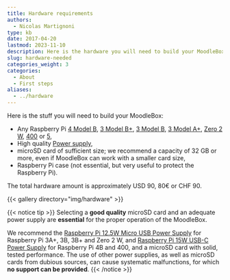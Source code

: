 ```yaml
---
title: Hardware requirements
authors:
  - Nicolas Martignoni
type: kb
date: 2017-04-20
lastmod: 2023-11-10
description: Here is the hardware you will need to build your MoodleBox
slug: hardware-needed
categories_weight: 3
categories:
  - About
  - First steps
aliases:
  - ../hardware
---
```

Here is the stuff you will need to build your MoodleBox:

  * Any Raspberry Pi [4 Model B][RPi4B], [3 Model B+][RPi3Bplus], [3 Model B][RPi3B], [3 Model A+][RPi3Aplus], [Zero 2 W][RPiZero2W], [400][RPi400] or [5][RPi5],
  * High quality [Power supply][supply],
  * microSD card of sufficient size; we recommend a capacity of 32 GB or more, even if MoodleBox can work with a smaller card size,
  * Raspberry Pi case (not essential, but very useful to protect the Raspberry Pi).

The total hardware amount is approximately USD 90, 80€ or CHF 90.

{{< gallery directory="img/hardware" >}}

{{< notice tip >}}
Selecting a __good quality__ microSD card and an adequate power supply are __essential__ for the proper operation of the MoodleBox.

We recommend the [Raspberry Pi 12.5W Micro USB Power Supply](https://www.raspberrypi.com/products/raspberry-pi-universal-power-supply/) for Raspberry Pi 3A+, 3B, 3B+ and Zero 2 W, and [Raspberry Pi 15W USB-C Power Supply](https://www.raspberrypi.com/products/type-c-power-supply/) for Raspberry Pi 4B and 400, and a microSD card with solid, tested performance. The use of other power supplies, as well as microSD cards from dubious sources, can cause systematic malfunctions, for which __no support can be provided__.
{{< /notice >}}

 [RPi3Aplus]: https://www.raspberrypi.com/products/raspberry-pi-3-model-a-plus/
 [RPi3B]: https://www.raspberrypi.com/products/raspberry-pi-3-model-b/
 [RPi3Bplus]: https://www.raspberrypi.com/products/raspberry-pi-3-model-b-plus/
 [RPi4B]: https://www.raspberrypi.com/products/raspberry-pi-4-model-b/
 [RPi400]: https://www.raspberrypi.com/products/raspberry-pi-400/
 [RPiZero2W]: https://www.raspberrypi.com/products/raspberry-pi-zero-2-w/
 [RPi5]: https://www.raspberrypi.com/products/raspberry-pi-5/
 [supply]: https://www.raspberrypi.com/products/raspberry-pi-universal-power-supply/
